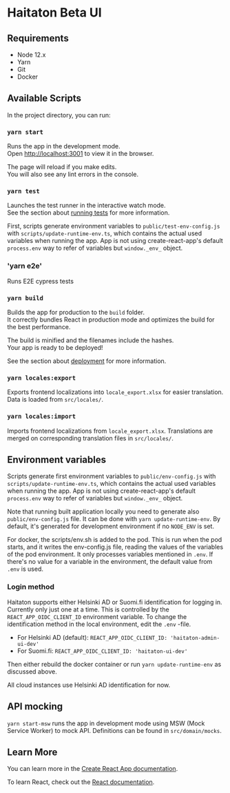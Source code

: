 # Haitaton Beta UI

## Requirements

- Node 12.x
- Yarn
- Git
- Docker

## Available Scripts

In the project directory, you can run:

### `yarn start`

Runs the app in the development mode.<br />
Open [http://localhost:3001](http://localhost:3001) to view it in the browser.

The page will reload if you make edits.<br />
You will also see any lint errors in the console.

### `yarn test`

Launches the test runner in the interactive watch mode.<br />
See the section about [running tests](https://facebook.github.io/create-react-app/docs/running-tests) for more information.

First, scripts generate environment variables to `public/test-env-config.js`
with `scripts/update-runtime-env.ts`, which contains the actual used variables when running the app.
App is not using create-react-app's default `process.env` way to refer of variables
but `window._env_` object.

### 'yarn e2e'

Runs E2E cypress tests

### `yarn build`

Builds the app for production to the `build` folder.<br />
It correctly bundles React in production mode and optimizes the build for the best performance.

The build is minified and the filenames include the hashes.<br />
Your app is ready to be deployed!

See the section about [deployment](https://facebook.github.io/create-react-app/docs/deployment) for more information.

### `yarn locales:export`

Exports frontend localizations into `locale_export.xlsx` for easier translation. Data is loaded
from `src/locales/`.

### `yarn locales:import`

Imports frontend localizations from `locale_export.xlsx`. Translations are merged on corresponding translation files
in `src/locales/`.

## Environment variables

Scripts generate first environment variables to `public/env-config.js` with
`scripts/update-runtime-env.ts`, which contains the actual used variables when running the app. App
is not using create-react-app's default `process.env` way to refer of variables but `window._env_`
object.

Note that running built application locally you need to generate also `public/env-config.js` file.
It can be done with `yarn update-runtime-env`. By default, it's generated for development
environment if no `NODE_ENV` is set.

For docker, the scripts/env.sh is added to the pod. This is run when the pod starts, and it writes
the env-config.js file, reading the values of the variables of the pod environment. It only
processes variables mentioned in `.env`. If there's no value for a variable in the environment, the
default value from `.env` is used.

### Login method

Haitaton supports either Helsinki AD or Suomi.fi identification for logging in. Currently only just
one at a time. This is controlled by the `REACT_APP_OIDC_CLIENT_ID` environment variable. To change
the identification method in the local environment, edit the `.env` -file.

- For Helsinki AD (default):
  `REACT_APP_OIDC_CLIENT_ID: 'haitaton-admin-ui-dev'`
- For Suomi.fi:
  `REACT_APP_OIDC_CLIENT_ID: 'haitaton-ui-dev'`

Then either rebuild the docker container or run `yarn update-runtime-env` as discussed above.

All cloud instances use Helsinki AD identification for now.

## API mocking

`yarn start-msw` runs the app in development mode using MSW (Mock Service Worker)
to mock API. Definitions can be found in `src/domain/mocks`.

## Learn More

You can learn more in the [Create React App documentation](https://facebook.github.io/create-react-app/docs/getting-started).

To learn React, check out the [React documentation](https://reactjs.org/).
